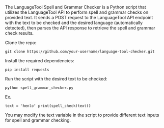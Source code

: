 The LanguageTool Spell and Grammar Checker is a Python script that utilizes the LanguageTool API to perform spell and grammar checks on provided text. It sends a POST request to the LanguageTool API endpoint with the text to be checked and the desired language (automatically detected), then parses the API response to retrieve the spell and grammar check results.

Clone the repo:

``git clone https://github.com/your-username/language-tool-checker.git``

Install the required dependencies:

``pip install requests``

Run the script with the desired text to be checked:

``python spell_grammar_checker.py``

Ex.

``text = 'henlo'
print(spell_check(text))``

You may modify the text variable in the script to provide different text inputs for spell and grammar checking.
